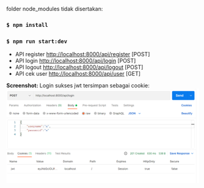 folder node_modules tidak disertakan:

### `$ npm install`
### `$ npm run start:dev`

- API register [http://localhost:8000/api/register](http://localhost:8000/api/register) [POST]
- API login [http://localhost:8000/api/login](http://localhost:8000/api/login) [POST]
- API logout [http://localhost:8000/api/logout](http://localhost:8000/api/logout) [POST]
- API cek user [http://localhost:8000/api/user](http://localhost:8000/api/user) [GET]

**Screenshot:**
Login sukses jwt tersimpan sebagai cookie:
![alt tag](https://github.com/zidni-bwi/nest-jwt-mongodb/blob/main/Screenshot_12.png)
